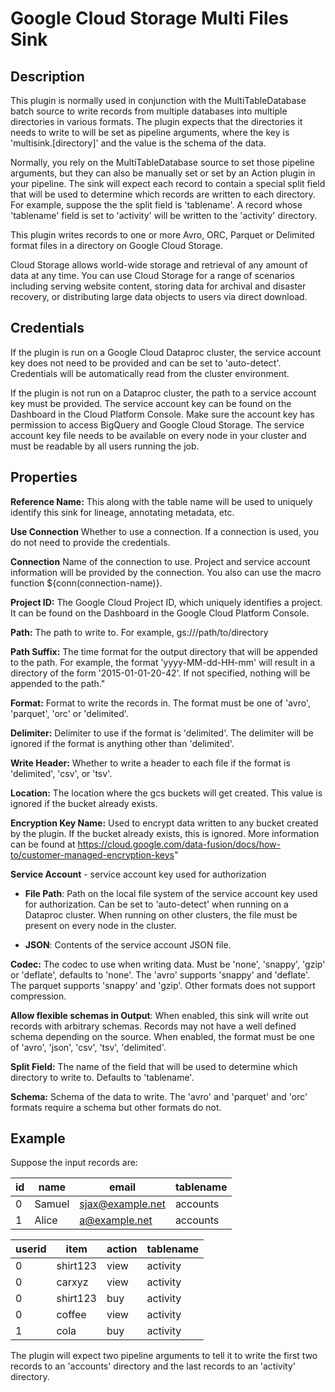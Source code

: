 # Google Cloud Storage Multi Files Sink

Description
-----------
This plugin is normally used in conjunction with the MultiTableDatabase batch source to write records from multiple
databases into multiple directories in various formats. The plugin expects that the directories it needs to write to
will be set as pipeline arguments, where the key is 'multisink.[directory]' and the value is the schema of the data.

Normally, you rely on the MultiTableDatabase source to set those pipeline arguments, but they can also be manually
set or set by an Action plugin in your pipeline. The sink will expect each record to contain a special split field
that will be used to determine which records are written to each directory. For example, suppose the
the split field is 'tablename'. A record whose 'tablename' field is set to 'activity' will be written to the 'activity'
directory.

This plugin writes records to one or more Avro, ORC, Parquet or Delimited format files in a directory on 
Google Cloud Storage.

Cloud Storage allows world-wide storage and retrieval of any amount of data at any time.
You can use Cloud Storage for a range of scenarios including serving website content,
storing data for archival and disaster recovery,
or distributing large data objects to users via direct download.


Credentials
-------------
If the plugin is run on a Google Cloud Dataproc cluster, the service account key does not need to be
provided and can be set to 'auto-detect'.
Credentials will be automatically read from the cluster environment.

If the plugin is not run on a Dataproc cluster, the path to a service account key must be provided.
The service account key can be found on the Dashboard in the Cloud Platform Console.
Make sure the account key has permission to access BigQuery and Google Cloud Storage.
The service account key file needs to be available on every node in your cluster and
must be readable by all users running the job.

Properties
----------
**Reference Name:** This along with the table name will be used to uniquely identify this sink for lineage, 
annotating metadata, etc.

**Use Connection** Whether to use a connection. If a connection is used, you do not need to provide the credentials.

**Connection** Name of the connection to use. Project and service account information will be provided by the connection.
You also can use the macro function ${conn(connection-name)}.

**Project ID:** The Google Cloud Project ID, which uniquely identifies a project.
It can be found on the Dashboard in the Google Cloud Platform Console.

**Path:** The path to write to. For example, gs://<bucket>/path/to/directory

**Path Suffix:** The time format for the output directory that will be appended to the path.
For example, the format 'yyyy-MM-dd-HH-mm' will result in a directory of the form '2015-01-01-20-42'.
If not specified, nothing will be appended to the path."

**Format:** Format to write the records in.
The format must be one of 'avro', 'parquet', 'orc' or 'delimited'.

**Delimiter:** Delimiter to use if the format is 'delimited'.
The delimiter will be ignored if the format is anything other than 'delimited'.

**Write Header:** Whether to write a header to each file if the format is 'delimited', 'csv', or 'tsv'.

**Location:** The location where the gcs buckets will get created. This value is ignored if the bucket already exists.

**Encryption Key Name:** Used to encrypt data written to any bucket created by the plugin.
If the bucket already exists, this is ignored. More information can be found at 
https://cloud.google.com/data-fusion/docs/how-to/customer-managed-encryption-keys"

**Service Account**  - service account key used for authorization

* **File Path**: Path on the local file system of the service account key used for
authorization. Can be set to 'auto-detect' when running on a Dataproc cluster.
When running on other clusters, the file must be present on every node in the cluster.

* **JSON**: Contents of the service account JSON file.

**Codec:** The codec to use when writing data. Must be 'none', 'snappy', 'gzip' or 'deflate', defaults to 'none'. 
The 'avro' supports 'snappy' and 'deflate'. The parquet supports 'snappy' and 'gzip'. 
Other formats does not support compression.

**Allow flexible schemas in Output**: When enabled, this sink will write out records with arbitrary schemas. 
Records may not have a well defined schema depending on the source.
When enabled, the format must be one of 'avro', 'json', 'csv', 'tsv', 'delimited'.

**Split Field:** The name of the field that will be used to determine which directory to write to. 
Defaults to 'tablename'.

**Schema:** Schema of the data to write.
The 'avro' and 'parquet' and 'orc' formats require a schema but other formats do not.

Example
-------

Suppose the input records are:

| id  | name     | email            | tablename |
| --- | -------- | ---------------- | --------- |
| 0   | Samuel   | sjax@example.net | accounts  |
| 1   | Alice    | a@example.net    | accounts  |


| userid | item     | action | tablename |
| ------ | -------- | ------ | --------- |
| 0      | shirt123 | view   | activity  |
| 0      | carxyz   | view   | activity  |
| 0      | shirt123 | buy    | activity  |
| 0      | coffee   | view   | activity  |
| 1      | cola     | buy    | activity  |

The plugin will expect two pipeline arguments to tell it to write the first two records to an 'accounts' directory and
the last records to an 'activity' directory.
